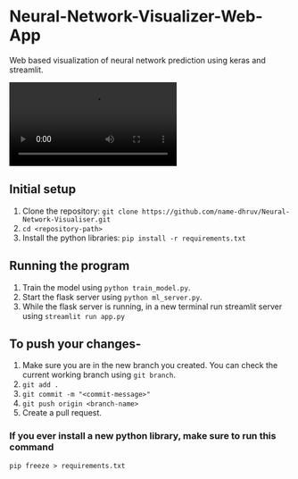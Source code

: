 # Neural-Network-Visualizer-Web-App
Web based visualization of neural network prediction using keras and streamlit. 

![Working screen](Docs/example.mp4 "Working demo")
## Initial setup
1. Clone the repository: `git clone https://github.com/name-dhruv/Neural-Network-Visualiser.git`
2. `cd <repository-path>`
3. Install the python libraries: `pip install -r requirements.txt`

## Running the program
1. Train the model using `python train_model.py`.
2. Start the flask server using `python ml_server.py`.
3. While the flask server is running, in a new terminal run streamlit server using `streamlit run app.py`

## To push your changes-
1. Make sure you are in the new branch you created. You can check the current working branch using `git branch`.
2. `git add .`
3. `git commit -m "<commit-message>"`
4. `git push origin <branch-name>`
5. Create a pull request.

### If you ever install a new python library, make sure to run this command
`pip freeze > requirements.txt`
